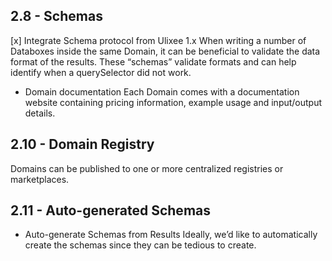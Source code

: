 ## 2.8 - Schemas
[x] Integrate Schema protocol from Ulixee 1.x
  When writing a number of Databoxes inside the same Domain, it can be beneficial to validate the data format of the results. These “schemas” validate formats and can help identify when a querySelector did not work.
- Domain documentation
  Each Domain comes with a documentation website containing pricing information, example usage and input/output details.

## 2.10 - Domain Registry
Domains can be published to one or more centralized registries or marketplaces.

## 2.11 - Auto-generated Schemas
- Auto-generate Schemas from Results
  Ideally, we’d like to automatically create the schemas since they can be tedious to create.


